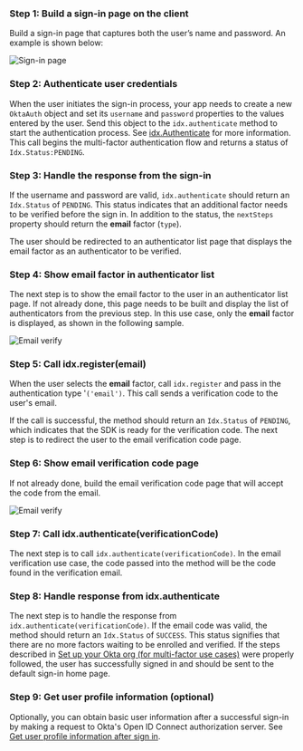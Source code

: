 ### Step 1: Build a sign-in page on the client

Build a sign-in page that captures both the user’s name and
password. An example is shown below:

<div class="common-image-format">

![Sign-in page](/img/oie-embedded-sdk/oie-embedded-sdk-use-case-simple-sign-on-screenshot-sign-in.png
 "Sign-in page")

</div>

### Step 2: Authenticate user credentials

When the user initiates the sign-in process, your app needs to create a new `OktaAuth` object and set its `username` and `password` properties to the values entered by the user. Send this object to the `idx.authenticate` method to start the authentication process. See [idx.Authenticate](https://github.com/okta/okta-auth-js/blob/master/docs/idx.md#idxauthenticate) for more information. This call begins the multi-factor authentication flow and returns a status of `Idx.Status:PENDING`.

### Step 3: Handle the response from the sign-in

If the username and password are valid, `idx.authenticate` should return an `Idx.Status` of `PENDING`. This status indicates that an additional factor needs to be verified before the sign in. In addition to the status, the `nextSteps` property should return the **email** factor (`type`).

The user should be redirected to an authenticator list page that displays the email factor as an authenticator to be verified.

### Step 4: Show email factor in authenticator list

The next step is to show the email factor to the user in an authenticator list page. If not already done, this page needs to be built and display the list of authenticators from the previous step. In this use case, only the **email** factor is displayed, as shown in the following sample.

<div class="common-image-format">

![Email verify](/img/oie-embedded-sdk/oie-embedded-sdk-use-case-sign-in-pwd-email-screen-verify.png
 "Email verify")

</div>

### Step 5: Call idx.register(email)

When the user selects the **email** factor, call `idx.register` and pass in the authentication type '`('email')`. This call sends a verification code to the user's email.

If the call is successful, the method should return an `Idx.Status` of `PENDING`, which indicates that the SDK is ready for the verification code. The next step is to redirect the user to the email verification code page.

### Step 6: Show email verification code page

If not already done, build the email verification code page that will accept the code from the email.

<div class="common-image-format">

![Email verify](/img/oie-embedded-sdk/oie-embedded-sdk-use-case-simple-self-serv-screen-verify-email-code.png
 "Email verify")

</div>

### Step 7: Call idx.authenticate(verificationCode)

The next step is to call `idx.authenticate(verificationCode)`. In the email verification use case, the code passed into the method will be the code found in the verification email.

### Step 8: Handle response from idx.authenticate

The next step is to handle the response from `idx.authenticate(verificationCode)`. If the email code was valid, the method should return an `Idx.Status` of `SUCCESS`. This status signifies that there are no more factors waiting to be enrolled and verified. If the steps described in [Set up your Okta org (for multi-factor use cases)](/docs/guides/oie-embedded-common-org-setup/aspnet/main/#set-up-your-okta-org-for-multifactor-use-cases) were properly followed, the user has successfully signed in and should be sent to the default sign-in home page.

### Step 9: Get user profile information (optional)

Optionally, you can obtain basic user information after a successful sign-in by making a request to Okta's Open ID Connect authorization server. See [Get user profile information after sign in](/docs/guides/oie-embedded-sdk-alternate-flows/nodejs/main/#get-user-profile-information-after-sign-in).
